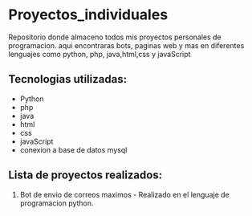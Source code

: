 # Proyectos_individuales
Repositorio donde almaceno todos mis proyectos personales de programacion. aqui encontraras bots, paginas web y mas en diferentes lenguajes como python, php, java,html,css y javaScript
## Tecnologias utilizadas:
- Python
- php
- java
- html
- css
- javaScript
- conexion a base de datos mysql
## Lista de proyectos realizados:
1. Bot de envio de correos maximos - Realizado en el lenguaje de programacion python.
